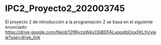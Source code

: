 # IPC2_Proyecto2_202003745
El proyecto 2 de introducción a la programación 2 se basa en el siguiente enunciado:
https://drive.google.com/file/d/12lfRyzgW4xC6jBDFALxqoqIbOoxXKLfn/view?usp=drive_link
